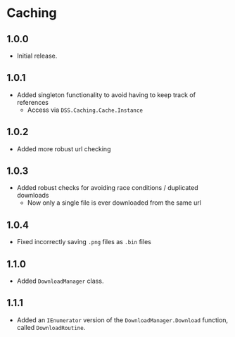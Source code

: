 # Caching

## 1.0.0

- Initial release.

## 1.0.1

- Added singleton functionality to avoid having to keep track of references
    - Access via `DSS.Caching.Cache.Instance`

## 1.0.2

- Added more robust url checking

## 1.0.3

- Added robust checks for avoiding race conditions / duplicated downloads
    - Now only a single file is ever downloaded from the same url

## 1.0.4

- Fixed incorrectly saving `.png` files as `.bin` files

## 1.1.0

- Added `DownloadManager` class.

## 1.1.1

- Added an `IEnumerator` version of the `DownloadManager.Download` function, called `DownloadRoutine`.